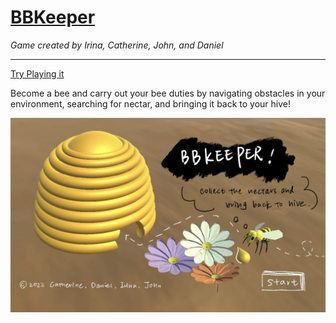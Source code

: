 # [BBKeeper](https://daniel65.itch.io/bbkeeper-3)

*Game created by Irina, Catherine, John, and Daniel*

---
[Try Playing it](https://daniel65.itch.io/bbkeeper-3)




Become a bee and carry out your bee duties by navigating obstacles in your environment, searching for nectar, and bringing it back to your hive!

![](https://github.com/irina-wang/BBKeeper/blob/main/Assets/Images/START_SCENE.jpg)
                   
